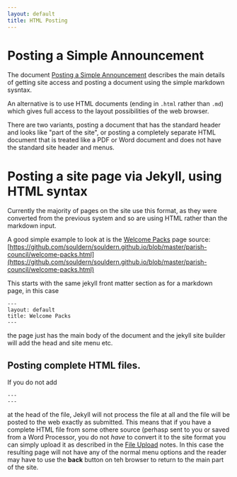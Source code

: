 ```yaml
---
layout: default
title: HTML Posting
---
```


# Posting a Simple Announcement

The document [Posting a Simple Announcement](simple-posting) describes
the main details of getting site access and posting a document using
the simple markdown sysntax.

An alternative is to use HTML documents (ending in `.html` rather than `.md`)
which gives full access to the layout possibilities of the web browser.

There are two variants, posting a document that has the standard
header and looks like "part of the site", or posting a completely
separate HTML document that is treated like a PDF or Word document and
does not have the standard site header and menus.

# Posting a site page via Jekyll, using HTML syntax

Currently the majority of pages on the site use this format, as they were converted from the previous system and so are using HTML rather than the markdown input.

A good simple example to look at is the [Welcome Packs](/parish-council/welcome-packs) page source:  
[https://github.com/souldern/souldern.github.io/blob/master/parish-council/welcome-packs.html](https://github.com/souldern/souldern.github.io/blob/master/parish-council/welcome-packs.html)

This starts with the same jekyll front matter section as for a markdown page, in this case

```
---
layout: default
title: Welcome Packs
---
```

the page just has the main body of the document and the jekyll site builder will add the head and site menu etc.

## Posting complete HTML files.

If you do not add
```
---
---
```
at the head of the file, Jekyll will
not process the file at all and the file will be posted to the web
exactly as submitted. This means that if you have a complete HTML file
from some othere source (perhasp sent to you or saved from a Word
Processor, you do not _have_ to convert it to the site format you can
simply upload it as described in the [File Upload](file-upload) notes.
In this case the resulting page will not have any of the normal menu
options and the reader may have to use the **back** button on teh
browser to return to the main part of the site.
